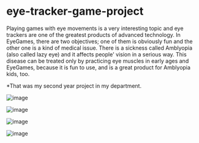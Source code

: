 # eye-tracker-game-project #

Playing games with eye movements is a very interesting topic and eye trackers are one of the greatest products of advanced technology. In EyeGames, there are two objectives; one of them is obviously fun and the other one is a kind of medical issue. There is a sickness called Amblyopia (also called lazy eye) and it affects people' vision in a serious way. This disease can be treated only by practicing eye muscles in early ages and EyeGames, because it is fun to use, and is a great product for Amblyopia kids, too.

*That was my second year project in my department. 

![image](https://user-images.githubusercontent.com/48862948/104088799-7c4f6d80-527a-11eb-931d-73e167d4cd12.png)

![image](https://user-images.githubusercontent.com/48862948/104088759-19f66d00-527a-11eb-906e-19341ea0847e.png)

![image](https://user-images.githubusercontent.com/48862948/104088836-b91b6480-527a-11eb-8b9e-24019c2db4fc.png)

![image](https://user-images.githubusercontent.com/48862948/104088852-c89aad80-527a-11eb-89c0-d95fdd090384.png)
